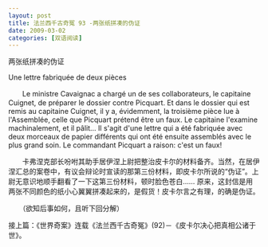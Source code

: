 ```yaml
---
layout: post
title: 法兰西千古奇冤 93 -两张纸拼凑的伪证
date: 2009-03-02
categories: [双语阅读]  
---
```


两张纸拼凑的伪证

Une lettre fabriquée de deux pièces

　　Le ministre Cavaignac a chargé un de ses collaborateurs, le capitaine Cuignet, de préparer le dossier contre Picquart. Et dans le dossier qui est remis au capitaine Cuignet, il y a, évidemment, la troisième pièce lue à l'Assemblée, celle que Picquart prétend être un faux. Le capitaine l'examine machinalement, et il pâlit... Il s'agit d'une lettre qui a été fabriquée avec deux morceaux de papier différents qui ont été ensuite assemblés avec le plus grand soin. Le commandant Picquart a raison: c'est un faux!



　　卡弗涅克部长吩咐其助手居伊涅上尉把整治皮卡尔的材料备齐。当然，在居伊涅汇总的案卷中，有议会辩论时宣读的那第三份材料，即皮卡尔所说的“伪证”。上尉无意识地顺手翻看了一下这第三份材料，顿时脸色苍白…… 原来，这封信是用两张不同颜色的纸小心翼翼拼凑起来的，是假货！皮卡尔言之有理，的确是伪证。



　　（欲知后事如何，且听下回分解）

接上篇：《世界奇案》连载《法兰西千古奇冤》(92)－《皮卡尔决心把真相公诸于世》。
